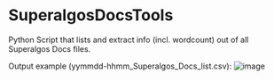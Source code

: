 # SuperalgosDocsTools

Python Script that lists and extract info (incl. wordcount) out of all Superalgos Docs files.

Output example (yymmdd-hhmm_Superalgos_Docs_list.csv):
![image](https://user-images.githubusercontent.com/76875781/149655552-1d0a688f-1bd2-4338-b700-0483b4673934.png)

